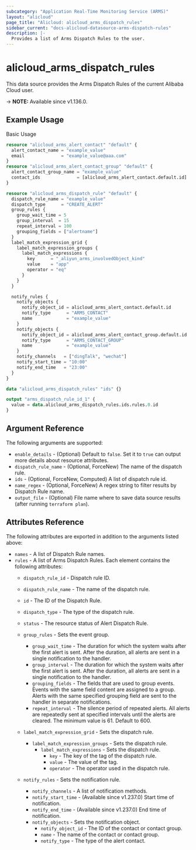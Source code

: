 ```yaml
---
subcategory: "Application Real-Time Monitoring Service (ARMS)"
layout: "alicloud"
page_title: "Alicloud: alicloud_arms_dispatch_rules"
sidebar_current: "docs-alicloud-datasource-arms-dispatch-rules"
description: |-
  Provides a list of Arms Dispatch Rules to the user.
---
```


# alicloud_arms_dispatch_rules

This data source provides the Arms Dispatch Rules of the current Alibaba Cloud user.

-> **NOTE:** Available since v1.136.0.

## Example Usage

Basic Usage

```terraform
resource "alicloud_arms_alert_contact" "default" {
  alert_contact_name = "example_value"
  email              = "example_value@aaa.com"
}
resource "alicloud_arms_alert_contact_group" "default" {
  alert_contact_group_name = "example_value"
  contact_ids              = [alicloud_arms_alert_contact.default.id]
}

resource "alicloud_arms_dispatch_rule" "default" {
  dispatch_rule_name = "example_value"
  dispatch_type      = "CREATE_ALERT"
  group_rules {
    group_wait_time = 5
    group_interval  = 15
    repeat_interval = 100
    grouping_fields = ["alertname"]
  }
  label_match_expression_grid {
    label_match_expression_groups {
      label_match_expressions {
        key      = "_aliyun_arms_involvedObject_kind"
        value    = "app"
        operator = "eq"
      }
    }
  }

  notify_rules {
    notify_objects {
      notify_object_id = alicloud_arms_alert_contact.default.id
      notify_type      = "ARMS_CONTACT"
      name             = "example_value"
    }
    notify_objects {
      notify_object_id = alicloud_arms_alert_contact_group.default.id
      notify_type      = "ARMS_CONTACT_GROUP"
      name             = "example_value"
    }
    notify_channels   = ["dingTalk", "wechat"]
    notify_start_time = "10:00"
    notify_end_time   = "23:00"
  }
}

data "alicloud_arms_dispatch_rules" "ids" {}

output "arms_dispatch_rule_id_1" {
  value = data.alicloud_arms_dispatch_rules.ids.rules.0.id
}
```

## Argument Reference

The following arguments are supported:

* `enable_details` - (Optional) Default to `false`. Set it to `true` can output more details about resource attributes.
* `dispatch_rule_name` - (Optional, ForceNew) The name of the dispatch rule.
* `ids` - (Optional, ForceNew, Computed)  A list of dispatch rule id.
* `name_regex` - (Optional, ForceNew) A regex string to filter results by Dispatch Rule name.
* `output_file` - (Optional) File name where to save data source results (after running `terraform plan`).

## Attributes Reference

The following attributes are exported in addition to the arguments listed above:

* `names` - A list of Dispatch Rule names.
* `rules` - A list of Arms Dispatch Rules. Each element contains the following attributes:
  * `dispatch_rule_id` - Dispatch rule ID.
  * `dispatch_rule_name` - The name of the dispatch rule.
  * `id` - The ID of the Dispatch Rule.
  * `dispatch_type` - The type of the dispatch rule.
  * `status` - The resource status of Alert Dispatch Rule.
  * `group_rules` - Sets the event group.
    * `group_wait_time` - The duration for which the system waits after the first alert is sent. After the duration, all alerts are sent in a single notification to the handler.
    * `group_interval` - The duration for which the system waits after the first alert is sent. After the duration, all alerts are sent in a single notification to the handler.
    * `grouping_fields` - The fields that are used to group events. Events with the same field content are assigned to a group. Alerts with the same specified grouping field are sent to the handler in separate notifications.
    * `repeat_interval` - The silence period of repeated alerts. All alerts are repeatedly sent at specified intervals until the alerts are cleared. The minimum value is 61. Default to 600.

  * `label_match_expression_grid` - Sets the dispatch rule.
    * `label_match_expression_groups` - Sets the dispatch rule.
      * `label_match_expressions` - Sets the dispatch rule.
        * `key` - The key of the tag of the dispatch rule.
        * `value` - The value of the tag.
        * `operator` - The operator used in the dispatch rule. 
	
  * `notify_rules` - Sets the notification rule. 
    * `notify_channels` - A list of notification methods.
    * `notify_start_time` - (Available since v1.237.0) Start time of notification.
    * `notify_end_time` - (Available since v1.237.0) End time of notification.
    * `notify_objects` - Sets the notification object.
      * `notify_object_id` - The ID of the contact or contact group.
      * `name` - The name of the contact or contact group.
      * `notify_type` - The type of the alert contact.

